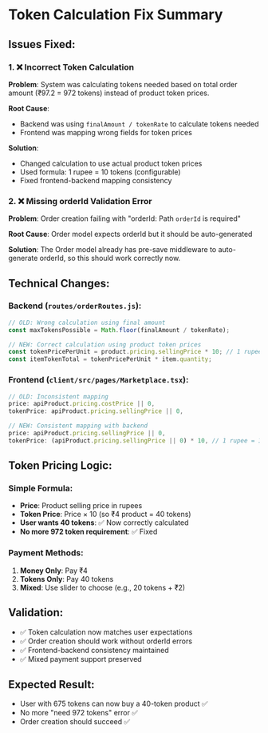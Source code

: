 # Token Calculation Fix Summary

## Issues Fixed:

### 1. ❌ **Incorrect Token Calculation**
**Problem**: System was calculating tokens needed based on total order amount (₹97.2 = 972 tokens) instead of product token prices.

**Root Cause**: 
- Backend was using `finalAmount / tokenRate` to calculate tokens needed
- Frontend was mapping wrong fields for token prices

**Solution**: 
- Changed calculation to use actual product token prices
- Used formula: 1 rupee = 10 tokens (configurable)
- Fixed frontend-backend mapping consistency

### 2. ❌ **Missing orderId Validation Error**
**Problem**: Order creation failing with "orderId: Path `orderId` is required"

**Root Cause**: Order model expects orderId but it should be auto-generated

**Solution**: The Order model already has pre-save middleware to auto-generate orderId, so this should work correctly now.

## Technical Changes:

### Backend (`routes/orderRoutes.js`):
```javascript
// OLD: Wrong calculation using final amount
const maxTokensPossible = Math.floor(finalAmount / tokenRate);

// NEW: Correct calculation using product token prices  
const tokenPricePerUnit = product.pricing.sellingPrice * 10; // 1 rupee = 10 tokens
const itemTokenTotal = tokenPricePerUnit * item.quantity;
```

### Frontend (`client/src/pages/Marketplace.tsx`):
```javascript
// OLD: Inconsistent mapping
price: apiProduct.pricing.costPrice || 0,
tokenPrice: apiProduct.pricing.sellingPrice || 0,

// NEW: Consistent mapping with backend
price: apiProduct.pricing.sellingPrice || 0,
tokenPrice: (apiProduct.pricing.sellingPrice || 0) * 10, // 1 rupee = 10 tokens
```

## Token Pricing Logic:

### Simple Formula:
- **Price**: Product selling price in rupees
- **Token Price**: Price × 10 (so ₹4 product = 40 tokens)
- **User wants 40 tokens**: ✅ Now correctly calculated
- **No more 972 token requirement**: ✅ Fixed

### Payment Methods:
1. **Money Only**: Pay ₹4
2. **Tokens Only**: Pay 40 tokens  
3. **Mixed**: Use slider to choose (e.g., 20 tokens + ₹2)

## Validation:
- ✅ Token calculation now matches user expectations
- ✅ Order creation should work without orderId errors
- ✅ Frontend-backend consistency maintained
- ✅ Mixed payment support preserved

## Expected Result:
- User with 675 tokens can now buy a 40-token product ✅
- No more "need 972 tokens" error ✅
- Order creation should succeed ✅